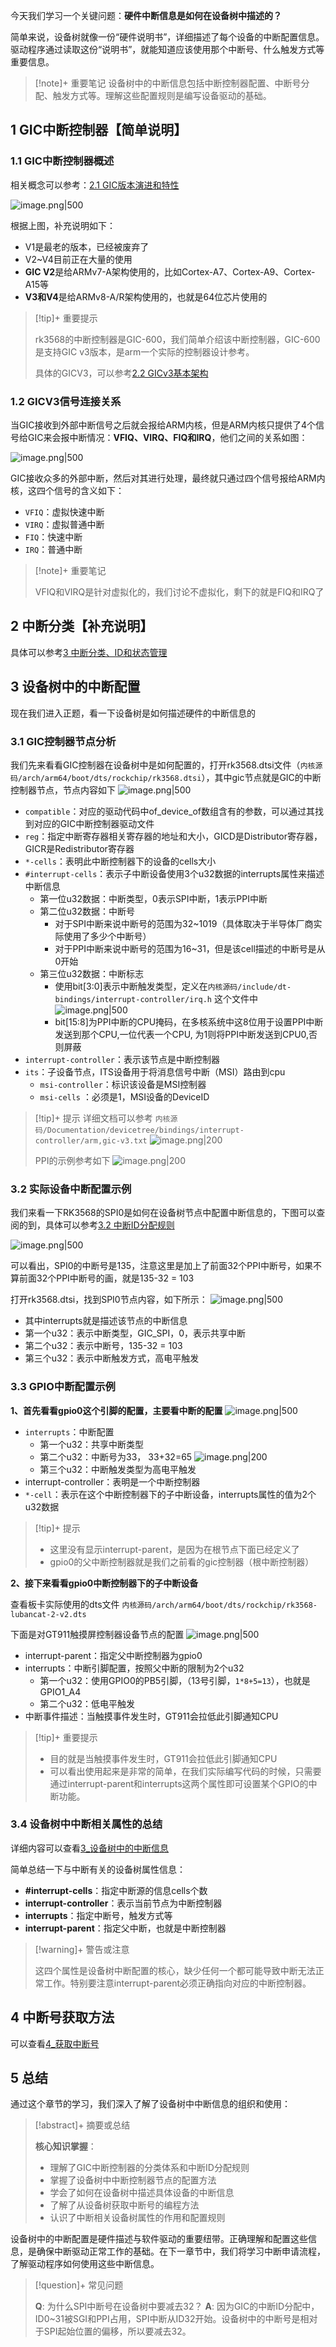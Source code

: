 
今天我们学习一个关键问题：**硬件中断信息是如何在设备树中描述的？**

简单来说，设备树就像一份“硬件说明书”，详细描述了每个设备的中断配置信息。驱动程序通过读取这份“说明书”，就能知道应该使用那个中断号、什么触发方式等重要信息。

> [!note]+ 重要笔记
> 设备树中的中断信息包括中断控制器配置、中断号分配、触发方式等。理解这些配置规则是编写设备驱动的基础。

## 1 GIC中断控制器【简单说明】

### 1.1 GIC中断控制器概述

相关概念可以参考：[2.1 GIC版本演进和特性](../04_深入理解/10_中断子系统框架.md#2.1%20GIC版本演进和特性)

![image.png|500](https://my-obsidian-image.oss-cn-guangzhou.aliyuncs.com/2025/06/3928b04eb262b038036b23f237108d06.png)

根据上图，补充说明如下：
- V1是最老的版本，已经被废弃了
- V2~V4目前正在大量的使用
- **GIC V2**是给ARMv7-A架构使用的，比如Cortex-A7、Cortex-A9、Cortex-A15等
- **V3和V4**是给ARMv8-A/R架构使用的，也就是64位芯片使用的

> [!tip]+ 重要提示
> 
> rk3568的中断控制器是GIC-600，我们简单介绍该中断控制器，GIC-600是支持GIC v3版本，是arm一个实际的控制器设计参考。
> 
> 具体的GICV3，可以参考[2.2 GICv3基本架构](../04_深入理解/10_中断子系统框架.md#2.2%20GICv3基本架构)

### 1.2 GICV3信号连接关系

当GIC接收到外部中断信号之后就会报给ARM内核，但是ARM内核只提供了4个信号给GIC来会报中断情况：**VFIQ、VIRQ、FIQ和IRQ**，他们之间的关系如图：

![image.png|500](https://my-obsidian-image.oss-cn-guangzhou.aliyuncs.com/2025/06/90565d93866a97865408f7f5b1471900.png)

GIC接收众多的外部中断，然后对其进行处理，最终就只通过四个信号报给ARM内核，这四个信号的含义如下：
- `VFIQ`：虚拟快速中断
- `VIRQ`：虚拟普通中断
- `FIQ`：快速中断
- `IRQ`：普通中断

> [!note]+ 重要笔记
> 
> VFIQ和VIRQ是针对虚拟化的，我们讨论不虚拟化，剩下的就是FIQ和IRQ了

## 2 中断分类【补充说明】

具体可以参考[3 中断分类、ID和状态管理](../04_深入理解/10_中断子系统框架.md#3%20中断分类、ID和状态管理)

## 3 设备树中的中断配置

现在我们进入正题，看一下设备树是如何描述硬件的中断信息的

### 3.1 GIC控制器节点分析

我们先来看看GIC控制器在设备树中是如何配置的，打开rk3568.dtsi文件（`内核源码/arch/arm64/boot/dts/rockchip/rk3568.dtsi`），其中gic节点就是GIC的中断控制器节点，节点内容如下
![image.png|500](https://my-obsidian-image.oss-cn-guangzhou.aliyuncs.com/2025/06/b1d4aa13368255d110ca2964391deff1.png)
- `compatible`：对应的驱动代码中of_device_of数组含有的参数，可以通过其找到对应的GIC中断控制器驱动文件
- `reg`：指定中断寄存器相关寄存器的地址和大小，GICD是Distributor寄存器，GICR是Redistributor寄存器
- `*-cells`：表明此中断控制器下的设备的cells大小
- `#interrupt-cells`：表示子中断设备使用3个u32数据的interrupts属性来描述中断信息
	- 第一位u32数据：中断类型，0表示SPI中断，1表示PPI中断
	- 第二位u32数据：中断号
		- 对于SPI中断来说中断号的范围为32~1019（具体取决于半导体厂商实际使用了多少个中断号）
		- 对于PPI中断来说中断号的范围为16~31，但是该cell描述的中断号是从0开始
	- 第三位u32数据：中断标志
		- 使用bit[3:0]表示中断触发类型，定义在`内核源码/include/dt-bindings/interrupt-controller/irq.h` 这个文件中
		  ![image.png|500](https://my-obsidian-image.oss-cn-guangzhou.aliyuncs.com/2025/06/deeefa612b212f979387087a88ffc1b4.png)
		- bit[15:8]为PPI中断的CPU掩码，在多核系统中这8位用于设置PPI中断发送到那个CPU,一位代表一个CPU, 为1则将PPI中断发送到CPU0,否则屏蔽
- `interrupt-controller`：表示该节点是中断控制器
- `its`：子设备节点，ITS设备用于将消息信号中断（MSI）路由到cpu
	- `msi-controller`：标识该设备是MSI控制器
	- `msi-cells` ：必须是1，MSI设备的DeviceID

> [!tip]+ 提示
> 详细文档可以参考 `内核源码/Documentation/devicetree/bindings/interrupt-controller/arm,gic-v3.txt`
> ![image.png|200](https://my-obsidian-image.oss-cn-guangzhou.aliyuncs.com/2025/06/8b25721184db89e2a5eb6ed214d55d62.png)
> 
> PPI的示例参考如下
> ![image.png|200](https://my-obsidian-image.oss-cn-guangzhou.aliyuncs.com/2025/06/420d2a59f53a9a6b1438528cc092b3bb.png)


### 3.2 实际设备中断配置示例

我们来看一下RK3568的SPI0是如何在设备树节点中配置中断信息的，下图可以查阅的到，具体可以参考[3.2 中断ID分配规则](../04_深入理解/10_中断子系统框架.md#3.2%20中断ID分配规则)

![image.png|500](https://my-obsidian-image.oss-cn-guangzhou.aliyuncs.com/2025/06/e7f72ca4e07fff4f679bc55a347d67b2.png)

可以看出，SPI0的中断号是135，注意这里是加上了前面32个PPI中断号，如果不算前面32个PPI中断号的画，就是135-32 = 103

打开rk3568.dtsi，找到SPI0节点内容，如下所示：
![image.png|500](https://my-obsidian-image.oss-cn-guangzhou.aliyuncs.com/2025/06/aee372cabc48c00f40c38b14c4fac746.png)
- 其中interrupts就是描述该节点的中断信息
- 第一个u32：表示中断类型，GIC_SPI，0，表示共享中断
- 第二个u32：表示中断号，135-32 = 103
- 第三个u32：表示中断触发方式，高电平触发

### 3.3 GPIO中断配置示例

**1、首先看看gpio0这个引脚的配置，主要看中断的配置**
![image.png|500](https://my-obsidian-image.oss-cn-guangzhou.aliyuncs.com/2025/06/b023713f405b9a94d8a23cae79473eac.png)
- `interrupts`：中断配置
	- 第一个u32：共享中断类型
	- 第二个u32：中断号为33， 33+32=65
	  ![image.png|200](https://my-obsidian-image.oss-cn-guangzhou.aliyuncs.com/2025/06/432b1fd28c2d71a62d19b6ce3b790656.png)
	- 第三个u32：中断触发类型为高电平触发
- interrupt-controller：表明是一个中断控制器
- `*-cell`：表示在这个中断控制器下的子中断设备，interrupts属性的值为2个u32数据

> [!tip]+ 提示
> - 这里没有显示interrupt-parent，是因为在根节点下面已经定义了
> - gpio0的父中断控制器就是我们之前看的gic控制器（根中断控制器）

**2、接下来看看gpio0中断控制器下的子中断设备**

查看板卡实际使用的dts文件 `内核源码/arch/arm64/boot/dts/rockchip/rk3568-lubancat-2-v2.dts`

下面是对GT911触摸屏控制器设备节点的配置
![image.png|500](https://my-obsidian-image.oss-cn-guangzhou.aliyuncs.com/2025/06/062e6c3209c3b13672873de8dbf2259f.png)
- interrupt-parent：指定父中断控制器为gpio0
- interrupts：中断引脚配置，按照父中断的限制为2个u32
	- 第一个u32：使用GPIO0的PB5引脚，（13号引脚，`1*8+5=13`），也就是GPIO1_A4
	- 第二个u32：低电平触发
- 中断事件描述：当触摸事件发生时，GT911会拉低此引脚通知CPU

> [!tip]+ 重要提示
> 
> - 目的就是当触摸事件发生时，GT911会拉低此引脚通知CPU
> - 可以看出使用起来是非常的简单，在我们实际编写代码的时候，只需要通过interrupt-parent和interrupts这两个属性即可设置某个GPIO的中断功能。

### 3.4 设备树中中断相关属性的总结

详细内容可以查看[3_设备树中的中断信息](3_设备树中的中断信息.md)

简单总结一下与中断有关的设备树属性信息：
- **#interrupt-cells**：指定中断源的信息cells个数
- **interrupt-controller**：表示当前节点为中断控制器
- **interrupts**：指定中断号，触发方式等
- **interrupt-parent**：指定父中断，也就是中断控制器

> [!warning]+ 警告或注意
> 
> 这四个属性是设备树中断配置的核心，缺少任何一个都可能导致中断无法正常工作。特别要注意interrupt-parent必须正确指向对应的中断控制器。

## 4 中断号获取方法

可以查看[4_获取中断号](../03_实践入门/4_获取中断号.md)

## 5 总结

通过这个章节的学习，我们深入了解了设备树中中断信息的组织和使用：

> [!abstract]+ 摘要或总结
> 
> **核心知识掌握**：
> 
> - 理解了GIC中断控制器的分类体系和中断ID分配规则
> - 掌握了设备树中中断控制器节点的配置方法
> - 学会了如何在设备树中描述具体设备的中断信息
> - 了解了从设备树获取中断号的编程方法
> - 认识了中断相关设备树属性的作用和配置规则

设备树中的中断配置是硬件描述与软件驱动的重要纽带。正确理解和配置这些信息，是确保中断驱动正常工作的基础。在下一章节中，我们将学习中断申请流程，了解驱动程序如何使用这些中断信息。

> [!question]+ 常见问题
> 
> **Q**: 为什么SPI中断号在设备树中要减去32？ 
> **A**: 因为GIC的中断ID分配中，ID0~31被SGI和PPI占用，SPI中断从ID32开始。设备树中的中断号是相对于SPI起始位置的偏移，所以要减去32。


